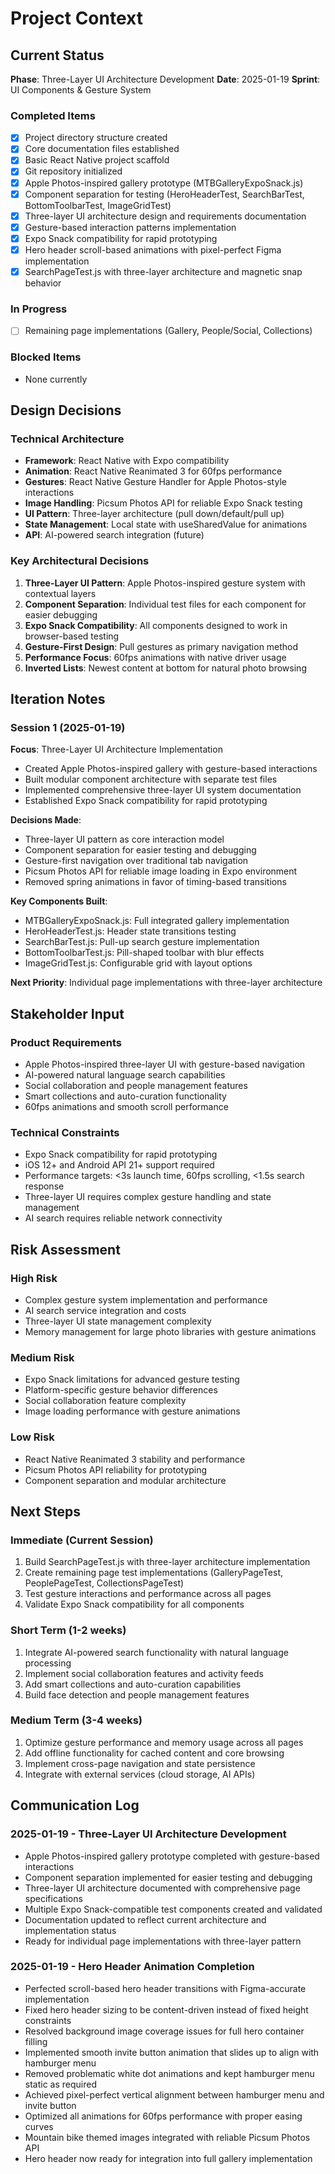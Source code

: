 # Project Context

## Current Status

**Phase**: Three-Layer UI Architecture Development
**Date**: 2025-01-19
**Sprint**: UI Components & Gesture System

### Completed Items
- [x] Project directory structure created
- [x] Core documentation files established
- [x] Basic React Native project scaffold
- [x] Git repository initialized
- [x] Apple Photos-inspired gallery prototype (MTBGalleryExpoSnack.js)
- [x] Component separation for testing (HeroHeaderTest, SearchBarTest, BottomToolbarTest, ImageGridTest)
- [x] Three-layer UI architecture design and requirements documentation
- [x] Gesture-based interaction patterns implementation
- [x] Expo Snack compatibility for rapid prototyping
- [x] Hero header scroll-based animations with pixel-perfect Figma implementation
- [x] SearchPageTest.js with three-layer architecture and magnetic snap behavior

### In Progress
- [ ] Remaining page implementations (Gallery, People/Social, Collections)

### Blocked Items
- None currently

## Design Decisions

### Technical Architecture
- **Framework**: React Native with Expo compatibility
- **Animation**: React Native Reanimated 3 for 60fps performance
- **Gestures**: React Native Gesture Handler for Apple Photos-style interactions
- **Image Handling**: Picsum Photos API for reliable Expo Snack testing
- **UI Pattern**: Three-layer architecture (pull down/default/pull up)
- **State Management**: Local state with useSharedValue for animations
- **API**: AI-powered search integration (future)

### Key Architectural Decisions
1. **Three-Layer UI Pattern**: Apple Photos-inspired gesture system with contextual layers
2. **Component Separation**: Individual test files for each component for easier debugging
3. **Expo Snack Compatibility**: All components designed to work in browser-based testing
4. **Gesture-First Design**: Pull gestures as primary navigation method
5. **Performance Focus**: 60fps animations with native driver usage
6. **Inverted Lists**: Newest content at bottom for natural photo browsing

## Iteration Notes

### Session 1 (2025-01-19)
**Focus**: Three-Layer UI Architecture Implementation
- Created Apple Photos-inspired gallery with gesture-based interactions
- Built modular component architecture with separate test files
- Implemented comprehensive three-layer UI system documentation
- Established Expo Snack compatibility for rapid prototyping

**Decisions Made**:
- Three-layer UI pattern as core interaction model
- Component separation for easier testing and debugging
- Gesture-first navigation over traditional tab navigation
- Picsum Photos API for reliable image loading in Expo environment
- Removed spring animations in favor of timing-based transitions

**Key Components Built**:
- MTBGalleryExpoSnack.js: Full integrated gallery implementation
- HeroHeaderTest.js: Header state transitions testing
- SearchBarTest.js: Pull-up search gesture implementation
- BottomToolbarTest.js: Pill-shaped toolbar with blur effects
- ImageGridTest.js: Configurable grid with layout options

**Next Priority**: Individual page implementations with three-layer architecture

## Stakeholder Input

### Product Requirements
- Apple Photos-inspired three-layer UI with gesture-based navigation
- AI-powered natural language search capabilities
- Social collaboration and people management features
- Smart collections and auto-curation functionality
- 60fps animations and smooth scroll performance

### Technical Constraints
- Expo Snack compatibility for rapid prototyping
- iOS 12+ and Android API 21+ support required
- Performance targets: <3s launch time, 60fps scrolling, <1.5s search response
- Three-layer UI requires complex gesture handling and state management
- AI search requires reliable network connectivity

## Risk Assessment

### High Risk
- Complex gesture system implementation and performance
- AI search service integration and costs
- Three-layer UI state management complexity
- Memory management for large photo libraries with gesture animations

### Medium Risk
- Expo Snack limitations for advanced gesture testing
- Platform-specific gesture behavior differences
- Social collaboration feature complexity
- Image loading performance with gesture animations

### Low Risk
- React Native Reanimated 3 stability and performance
- Picsum Photos API reliability for prototyping
- Component separation and modular architecture

## Next Steps

### Immediate (Current Session)
1. Build SearchPageTest.js with three-layer architecture implementation
2. Create remaining page test implementations (GalleryPageTest, PeoplePageTest, CollectionsPageTest)
3. Test gesture interactions and performance across all pages
4. Validate Expo Snack compatibility for all components

### Short Term (1-2 weeks)
1. Integrate AI-powered search functionality with natural language processing
2. Implement social collaboration features and activity feeds
3. Add smart collections and auto-curation capabilities
4. Build face detection and people management features

### Medium Term (3-4 weeks)
1. Optimize gesture performance and memory usage across all pages
2. Add offline functionality for cached content and core browsing
3. Implement cross-page navigation and state persistence
4. Integrate with external services (cloud storage, AI APIs)

## Communication Log

### 2025-01-19 - Three-Layer UI Architecture Development
- Apple Photos-inspired gallery prototype completed with gesture-based interactions
- Component separation implemented for easier testing and debugging
- Three-layer UI architecture documented with comprehensive page specifications
- Multiple Expo Snack-compatible test components created and validated
- Documentation updated to reflect current architecture and implementation status
- Ready for individual page implementations with three-layer pattern

### 2025-01-19 - Hero Header Animation Completion
- Perfected scroll-based hero header transitions with Figma-accurate implementation
- Fixed hero header sizing to be content-driven instead of fixed height constraints
- Resolved background image coverage issues for full hero container filling
- Implemented smooth invite button animation that slides up to align with hamburger menu
- Removed problematic white dot animations and kept hamburger menu static as required
- Achieved pixel-perfect vertical alignment between hamburger menu and invite button
- Optimized all animations for 60fps performance with proper easing curves
- Mountain bike themed images integrated with reliable Picsum Photos API
- Hero header now ready for integration into full gallery implementation